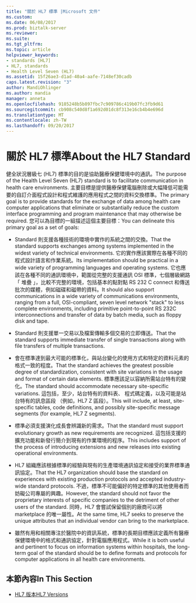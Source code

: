 ```yaml
---
title: "關於 HL7 標準 |Microsoft 文件"
ms.custom: 
ms.date: 06/08/2017
ms.prod: biztalk-server
ms.reviewer: 
ms.suite: 
ms.tgt_pltfrm: 
ms.topic: article
helpviewer_keywords:
- standards [HL7]
- HL7, standards
- Health Level Seven (HL7)
ms.assetid: 15f26ae3-d1ad-40a4-aafe-7148ef30cadb
caps.latest.revision: "3"
author: MandiOhlinger
ms.author: mandia
manager: anneta
ms.openlocfilehash: 9185248b5b897fbc7c909786c419b07fc3fb9d61
ms.sourcegitcommit: cb908c540d8f1a692d01dc8f313e16cb4b4e696d
ms.translationtype: MT
ms.contentlocale: zh-TW
ms.lasthandoff: 09/20/2017
---
```

# <a name="about-the-hl7-standard"></a><span data-ttu-id="b69c6-102">關於 HL7 標準</span><span class="sxs-lookup"><span data-stu-id="b69c6-102">About the HL7 Standard</span></span>
<span data-ttu-id="b69c6-103">健全狀況層級七 (HL7) 標準的目的是協助醫療保健環境中的通訊。</span><span class="sxs-lookup"><span data-stu-id="b69c6-103">The purpose of the Health Level Seven (HL7) standard is to facilitate communication in health care environments.</span></span> <span data-ttu-id="b69c6-104">主要目標是提供醫療保健電腦刪除或大幅降低可能需要的自訂介面程式設計和程式維護的應用程式之間的資料交換標準。</span><span class="sxs-lookup"><span data-stu-id="b69c6-104">The primary goal is to provide standards for the exchange of data among health care computer applications that eliminate or substantially reduce the custom interface programming and program maintenance that may otherwise be required.</span></span> <span data-ttu-id="b69c6-105">您可以為目標的一組描述這個主要目標：</span><span class="sxs-lookup"><span data-stu-id="b69c6-105">You can delineate this primary goal as a set of goals:</span></span>  
  
-   <span data-ttu-id="b69c6-106">Standard 則支援各種技術的環境中實作的系統之間的交換。</span><span class="sxs-lookup"><span data-stu-id="b69c6-106">That the standard supports exchanges among systems implemented in the widest variety of technical environments.</span></span> <span data-ttu-id="b69c6-107">它的實作應該實際在各種不同的程式設計語言和作業系統。</span><span class="sxs-lookup"><span data-stu-id="b69c6-107">Its implementation should be practical in a wide variety of programming languages and operating systems.</span></span> <span data-ttu-id="b69c6-108">它也應該在各種不同的通訊環境中，範圍從完整的支援通訊 OSI 標準，七個層級網路 「 堆疊 」，比較不完整的環境，包括基本的點對點 RS 232 C connect 和傳送批次的媒體，例如磁碟和磁帶的資料。</span><span class="sxs-lookup"><span data-stu-id="b69c6-108">It should also support communications in a wide variety of communications environments, ranging from a full, OSI-compliant, seven level network "stack" to less complete environments, including primitive point-to-point RS 232C interconnections and transfer of data by batch media, such as floppy disk and tape.</span></span>  
  
-   <span data-ttu-id="b69c6-109">Standard 則支援單一交易以及檔案傳輸多個交易的立即傳送。</span><span class="sxs-lookup"><span data-stu-id="b69c6-109">That the standard supports immediate transfer of single transactions along with file transfers of multiple transactions.</span></span>  
  
-   <span data-ttu-id="b69c6-110">會在標準達到最大可能的標準化，與站台變化的使用方式和特定的資料元素的格式一致的程度。</span><span class="sxs-lookup"><span data-stu-id="b69c6-110">That the standard achieves the greatest possible degree of standardization, consistent with site variations in the usage and format of certain data elements.</span></span> <span data-ttu-id="b69c6-111">標準應該足以容納所需站台特有的變化。</span><span class="sxs-lookup"><span data-stu-id="b69c6-111">The standard should accommodate necessary site-specific variations.</span></span> <span data-ttu-id="b69c6-112">這包括，至少，站台特有的資料表、 程式碼定義，以及可能是站台特有的訊息區段 （例如，HL7 Z 區段）。</span><span class="sxs-lookup"><span data-stu-id="b69c6-112">This will include, at least, site-specific tables, code definitions, and possibly site-specific message segments (for example, HL7 Z segments).</span></span>  
  
-   <span data-ttu-id="b69c6-113">標準必須支援演化成長會辨識新的需求。</span><span class="sxs-lookup"><span data-stu-id="b69c6-113">That the standard must support evolutionary growth as new requirements are recognized.</span></span> <span data-ttu-id="b69c6-114">這包括支援的擴充功能和新發行簡介到現有的作業環境的程序。</span><span class="sxs-lookup"><span data-stu-id="b69c6-114">This includes support of the process of introducing extensions and new releases into existing operational environments.</span></span>  
  
-   <span data-ttu-id="b69c6-115">HL7 組織應該根據標準的經驗與現有的生產環境通訊協定和接受的業界標準通訊協定。</span><span class="sxs-lookup"><span data-stu-id="b69c6-115">That the HL7 organization should base the standard on experiences with existing production protocols and accepted industry-wide standard protocols.</span></span> <span data-ttu-id="b69c6-116">不過，標準不可能偏好的特定標準的其他使用者而妨礙公司專屬的興趣。</span><span class="sxs-lookup"><span data-stu-id="b69c6-116">However, the standard should not favor the proprietary interests of specific companies to the detriment of other users of the standard.</span></span> <span data-ttu-id="b69c6-117">同時，HL7 會嘗試保留個別的廠商可以將 marketplace 的唯一屬性。</span><span class="sxs-lookup"><span data-stu-id="b69c6-117">At the same time, HL7 seeks to preserve the unique attributes that an individual vendor can bring to the marketplace.</span></span>  
  
-   <span data-ttu-id="b69c6-118">雖然有用和相關專注於醫院中的資訊系統，標準的長期目標應該定義所有醫療保健環境中的格式和通訊協定，針對電腦應用程式。</span><span class="sxs-lookup"><span data-stu-id="b69c6-118">While it is both useful and pertinent to focus on information systems within hospitals, the long-term goal of the standard should be to define formats and protocols for computer applications in all health care environments.</span></span>  
  
## <a name="in-this-section"></a><span data-ttu-id="b69c6-119">本節內容</span><span class="sxs-lookup"><span data-stu-id="b69c6-119">In This Section</span></span>  
  
-   [<span data-ttu-id="b69c6-120">HL7 版本</span><span class="sxs-lookup"><span data-stu-id="b69c6-120">HL7 Versions</span></span>](../../adapters-and-accelerators/accelerator-hl7/hl7-versions.md)